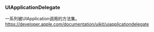 ### UIApplicationDelegate
一系列被UIApplication调用的方法集。
https://developer.apple.com/documentation/uikit/uiapplicationdelegate